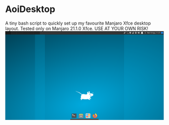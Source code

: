 # AoiDesktop
A tiny bash script to quickly set up my favourite Manjaro Xfce desktop layout. Tested only on Manjaro 21.1.0 Xfce. USE AT YOUR OWN RISK!
![Aoi Desktop Screenshot](Screenshots/Screenshot_2021-08-18_11-37-37.png "Aoi Desktop Screenshot")
